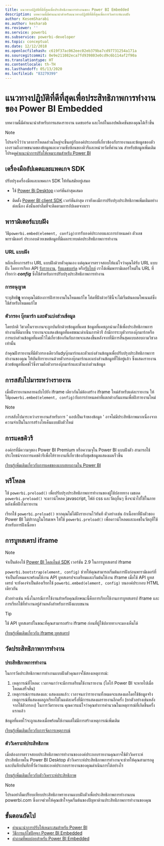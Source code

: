 ```yaml
---
title: แนวทางปฏิบัติที่ดีที่สุดเพื่อประสิทธิภาพการทำงานของ Power BI Embedded
description: บทความนี้มีคำแนะนำสำหรับแนวทางปฏิบัติที่ดีที่สุดเพื่อการวิเคราะห์แบบฝัง
author: KesemSharabi
ms.author: kesharab
ms.reviewer: ''
ms.service: powerbi
ms.subservice: powerbi-developer
ms.topic: conceptual
ms.date: 12/12/2018
ms.openlocfilehash: c619f37ac062eec02eb379ba7cd97731254a171a
ms.sourcegitcommit: 0e9e211082eca7fd939803e0cd9c6b114af2f90a
ms.translationtype: HT
ms.contentlocale: th-TH
ms.lasthandoff: 05/13/2020
ms.locfileid: "83279399"
---
```

# <a name="power-bi-embedded-performance-best-practices"></a>แนวทางปฏิบัติที่ดีที่สุดเพื่อประสิทธิภาพการทำงานของ Power BI Embedded

บทความนี้มีคำแนะนำสำหรับการแสดงรายงาน แดชบอร์ด และไทล์ในแอปพลิเคชันของคุณได้เร็วขึ้น

> [!Note]
> โปรดจำไว้ว่าเวลาการโหลดส่วนใหญ่จะขึ้นอยู่กับองค์ประกอบที่เกี่ยวข้องกับรายงานและข้อมูลของตัวเองรวมถึงภาพขนาดของข้อมูลและความซับซ้อนของคิวรีและหน่วยวัดที่คำนวณ สำหรับข้อมูลเพิ่มเติม โปรดดู[คำแนะนำการปรับให้เหมาะสมสำหรับ Power BI](../../guidance/power-bi-optimization.md)

## <a name="update-tools-and-sdk-packages"></a>เครื่องมืออัปเดตและแพคเกจ SDK

ปรับปรุงเครื่องมือและแพคเกจ SDK ให้ทันสมัยอยู่เสมอ

* ใช้ [Power Bi Desktop](https://powerbi.microsoft.com/desktop/) เวอร์ชันล่าสุดเสมอ

* ติดตั้ง [Power BI client SDK](https://github.com/Microsoft/PowerBI-JavaScript) เวอร์ชันล่าสุด เรายังคงมีการปรับปรุงประสิทธิภาพเพิ่มเติมอย่างต่อเนื่อง ดังนั้นอย่าลืมที่จะติดตามการอัปเดตจากเรา

## <a name="embed-parameters"></a>พารามิเตอร์แบบฝัง

วิธี`powerbi.embed(element, config)`การรับองค์ประกอบและการกำหนดค่า ตัวเลขพารามิเตอร์ ประกอบด้วยเขตข้อมูลที่มีผลกระทบต่อประสิทธิภาพการทำงาน

### <a name="embed-url"></a>URL แบบฝัง

หลีกเลี่ยงการสร้าง URL แบบฝังด้วยตัวคุณเอง แต่คุณควรตรวจสอบให้แน่ใจว่าคุณได้รับ URL แบบฝัง โดยการเรียก API [รับรายงาน](/rest/api/power-bi/reports/getreportsingroup), [รับแดชบอร์ด](/rest/api/power-bi/dashboards/getdashboardsingroup) หรือ[รับไทล์](/rest/api/power-bi/dashboards/gettilesingroup) เราได้เพิ่มพารามิเตอร์ใหม่ใน URL ที่เรียกว่า **_config_** ซึ่งใช้สำหรับการปรับปรุงประสิทธิภาพการทำงาน

### <a name="permissions"></a>การอนุญาต

ระบุสิทธิ**ดู** หากคุณไม่ต้องการฝังรายงานในโหมดแก้ไข โค้ดที่ฝังด้วยวิธีนี้จะไม่เริ่มต้นคอมโพเนนต์ซึ่งใช้สำหรับโหมดแก้ไข

### <a name="filters-bookmarks-and-slicers"></a>ตัวกรอง บุ๊กมาร์ก และตัวแบ่งส่วนข้อมูล

โดยปกติ วิชวลในรายงานจะถูกบันทึกด้วยข้อมูลที่แคช ข้อมูลที่แคชถูกนำมาใช้เพื่อประสิทธิภาพการทำงานที่ดีมากขึ้น รายงานจะแสดงข้อมูลที่แคชขณะดำเนินการคิวรี ถ้ามีการระบุตัวกรองบุ๊กมาร์กหรือการแบ่งส่วนข้อมูลที่แคชไว้ไม่เกี่ยวข้องกันกับภาพจะแสดงขึ้นหลังจากที่มีการสิ้นสุดแบบสอบถามวิชวลเท่านั้น

ถ้าคุณฝังรายงานที่มีตัวกรองเดียวกันdyบุ๊กมาร์กและตัวแบ่งส่วนข้อมูลเพื่อปรับปรุงประสิทธิภาพการทำงานของคุณ ให้บันทึกรายงานด้วยตัวกรองบุ๊กมาร์กและแบ่งส่วนข้อมูลที่ใช้อยู่แล้ว ซึ่งแสดงรายงานด้วยข้อมูลที่แคชไว้ซึ่งรวมถึงตัวกรองบุ๊กมาร์กและตัวแบ่งส่วนข้อมูล

## <a name="switching-between-reports"></a>การสลับไปมาระหว่างรายงาน

เมื่อฝังรายงานหลายฉบับไปยัง iframe เดียวกันไม่ต้องสร้าง iframe ใหม่สำหรับแต่ละรายงาน ให้ใช้`powerbi.embed(element, config)`กับการกำหนดค่าที่แตกต่างกันแทนเพื่อฝังรายงานใหม่

> [!NOTE]
> การสลับไปมาระหว่างรายงานสำหรับการ ' แอปเป็นเจ้าของข้อมูล ' อาจไม่มีประสิทธิภาพมากเนื่องจากความจำเป็นในการสร้างโทเค็นแบบฝังตัวใหม่

## <a name="query-caching"></a>การแคชคิวรี

องค์กรที่มีความจุของ Power BI Premium หรือความจุใน Power BI แบบฝังตัว สามารถใช้ประโยชน์จากการแคชคิวรีเพื่อให้รายงานที่เกี่ยวข้องกับชุดข้อมูลแสดงผลเร็วขึ้น

[เรียนรู้เพิ่มเติมเกี่ยวกับการแคชของแบบสอบถามใน Power BI](../../connect-data/power-bi-query-caching.md)

## <a name="preload"></a>พรีโหลด

ใช้ `powerbi.preload()` เพื่อปรับปรุงประสิทธิภาพการทำงานของผู้ใช้ปลายทาง เมธอด `powerbi.preload()` จะดาวน์โหลด javascript, ไฟล์ css และวัตถุอื่นๆ ซึ่งจะนำไปใช้ในภายหลังเพื่อฝังในรายงาน

เรียกใช้ `powerbi.preload()` หากคุณไม่ได้ฝังรายงานไว้ทันที ตัวอย่างเช่น ถ้าเนื้อหาที่ฝังตัวของ Power BI ไม่ปรากฏในโฮมเพจ ให้ใช้ `powerbi.preload()` เพื่อดาวน์โหลดและแคชในวัตถุที่ใช้สำหรับการฝังเนื้อหา

## <a name="bootstrapping-the-iframe"></a>การบูทสเตรป iframe

> [!NOTE]
> จำเป็นต้องใช้ [Power BI ไคลเอ็นต์ SDK](https://github.com/Microsoft/PowerBI-JavaScript) เวอร์ชัน 2.9 ในการบูทสเตรป iframe

`powerbi.bootstrap(element, config)` ช่วยให้คุณสามารถเริ่มต้นการฝังก่อนพารามิเตอร์ที่จำเป็นทั้งหมดจะพร้อมใช้งาน API บูทสเตรปจะเตรียมและเริ่มต้นใช้งาน iframe
เมื่อใช้ API บูทสเตรป จะยังคงจำเป็นต้องเรียกใช้ `powerbi.embed(element, config)` บนองค์ประกอบ HTML เดียวกัน

ตัวอย่างเช่น หนึ่งในกรณีการใช้งานสำหรับคุณลักษณะนี้คือการเรียกใช้งานการบูทสเตรป iframe และการเรียกใช้ที่ทำงานอยู่ส่วนหลังสำหรับการฝังแบบขนาน
> [!TIP]
> ใช้ API บูทสเตรปในขณะที่คุณสามารถสร้าง iframe ก่อนที่ผู้ใช้ปลายทางจะมองเห็นได้

[เรียนรู้เพิ่มเติมเกี่ยวกับ iframe บูทสเตรป](https://github.com/Microsoft/PowerBI-JavaScript/wiki/Bootstrap-For-Better-Performance)

## <a name="measure-performance"></a>วัดประสิทธิภาพการทำงาน

### <a name="performance-events"></a>ประสิทธิภาพการทำงาน

ในการวัดประสิทธิภาพการทำงานแบบฝังตัวคุณอาจใช้สองเหตุการณ์:

1. เหตุการณ์ที่โหลด: เวลาจนกว่าจะมีการเตรียมใช้งานรายงาน (โลโก้ Power BI จะหายไปเมื่อโหลดเสร็จสิ้น)
2. เหตุการณ์การแสดงผล: แสดงผลแล้ว: เวลาจนกว่ารายงานทั้งหมดจะแสดงผลโดยใช้ข้อมูลจริง เหตุการณ์ที่แสดงผลถูกเรียกใช้ในแต่ละครั้งที่มีการแสดงผลรายงานอีกครั้ง (ยกตัวอย่างเช่นหลังจากใช้ตัวกรอง) ในการวัดรายงาน คุณควรแน่ใจว่าคุณทำการคำนวณในเหตุการณ์ที่เกิดขึ้นครั้งแรกแล้ว

ข้อมูลที่แคชไว้จะถูกแสดงเมื่อพร้อมใช้งานแต่ไม่มีการสร้างเหตุการณ์เพิ่มเติม

[เรียนรู้เพิ่มเติมเกี่ยวกับการจัดการเหตุการณ์](https://github.com/Microsoft/PowerBI-JavaScript/wiki/Handling-Events)

### <a name="performance-analyzer"></a>ตัววิเคราะห์ประสิทธิภาพ

เมื่อต้องการตรวจสอบประสิทธิภาพการทำงานขององค์ประกอบรายงานคุณอาจใช้ตัววิเคราะห์ประสิทธิภาพใน Power BI Desktop
ตัววิเคราะห์ประสิทธิภาพการทำงานจะช่วยให้คุณสามารถดูและบันทึกบันทึกที่วัดว่าแต่ละองค์ประกอบรายงานของคุณดำเนินการได้อย่างไร

[เรียนรู้เพิ่มเติมเกี่ยวกับตัววิเคราะห์ประสิทธิภาพ](../../create-reports/desktop-performance-analyzer.md)

> [!NOTE]
> โปรดอย่าลืมเปรียบเทียบประสิทธิภาพรายงานแบบฝังตัวเพื่อประสิทธิภาพการทำงานบน powerbi.com ซึ่งอาจช่วยให้คุณเข้าใจจุดเริ่มต้นของปัญหาด้านประสิทธิภาพการทำงานของคุณ

## <a name="next-steps"></a>ขั้นตอนถัดไป

* [คำแนะนำการปรับให้เหมาะสมสำหรับ Power BI](../../guidance/power-bi-optimization.md)
* [วิธีการแก้ไขปัญหา Power BI Embedded](embedded-troubleshoot.md)
* [คำถามที่พบบ่อยสำหรับ Power BI Embedded](embedded-faq.md)
